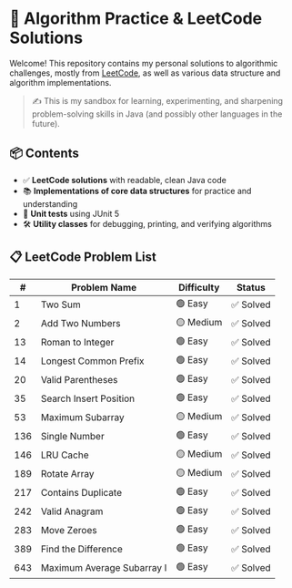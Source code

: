 # 🧠 Algorithm Practice & LeetCode Solutions

Welcome! This repository contains my personal solutions to algorithmic challenges, mostly from [LeetCode](https://leetcode.com), as well as various data structure and algorithm implementations.

> ✍️ This is my sandbox for learning, experimenting, and sharpening problem-solving skills in Java (and possibly other languages in the future).

## 📦 Contents

- ✅ **LeetCode solutions** with readable, clean Java code
- 📚 **Implementations of core data structures** for practice and understanding
- 🧪 **Unit tests** using JUnit 5
- 🛠️ **Utility classes** for debugging, printing, and verifying algorithms


## 📋 LeetCode Problem List

| #   | Problem Name               | Difficulty | Status        |
|-----|----------------------------|------------|---------------|
| 1   | Two Sum                    |🟢 Easy       | ✅ Solved      |
| 2   | Add Two Numbers            |🟡 Medium     | ✅ Solved      |
| 13  | Roman to Integer           |🟢 Easy       | ✅ Solved      |
| 14  | Longest Common Prefix      |🟢 Easy       | ✅ Solved      |
| 20  | Valid Parentheses          |🟢 Easy       | ✅ Solved      |
| 35  | Search Insert Position     |🟢  Easy      | ✅ Solved      |
| 53  | Maximum Subarray           |🟡 Medium     | ✅ Solved      |
| 136 | Single Number              |🟢  Easy      | ✅ Solved      |
| 146 | LRU Cache                  |🟡 Medium     | ✅ Solved  |
| 189 | Rotate Array               |🟡 Medium     | ✅ Solved      |
| 217 | Contains Duplicate         |🟢  Easy      | ✅ Solved      |
| 242 | Valid Anagram              |🟢  Easy      | ✅ Solved      |
| 283 | Move Zeroes                |🟢  Easy      | ✅ Solved      |
| 389 | Find the Difference        |🟢  Easy      | ✅ Solved      |
| 643 | Maximum Average Subarray I |🟢  Easy      | ✅ Solved      |

